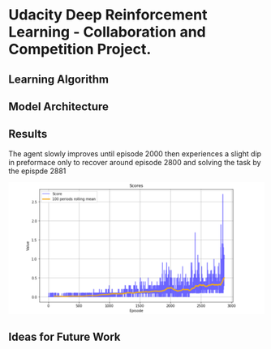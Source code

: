# Udacity Deep Reinforcement Learning - Collaboration and Competition Project.

## Learning Algorithm

## Model Architecture

## Results

The agent slowly improves until episode 2000 then experiences a slight dip in preformace only to recover around episode 2800 and solving the task by the epispde 2881

![performance](results.png)

## Ideas for Future Work


